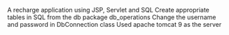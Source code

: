 A recharge application using JSP, Servlet and SQL Create appropriate tables in SQL from the db package db_operations Change the username and password in DbConnection class Used apache tomcat 9 as the server
